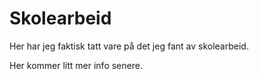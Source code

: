 # Skolearbeid

Her har jeg faktisk tatt vare på det jeg fant av skolearbeid.

Her kommer litt mer info senere.